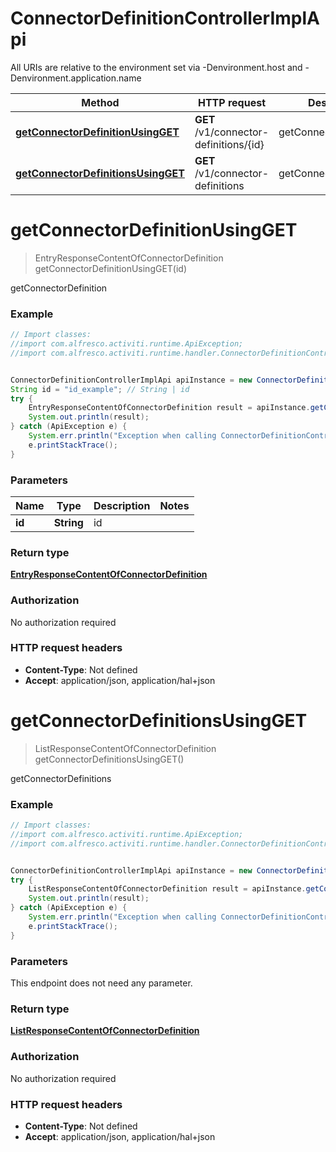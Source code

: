 # ConnectorDefinitionControllerImplApi

All URIs are relative to the environment set via -Denvironment.host and -Denvironment.application.name

Method | HTTP request | Description
------------- | ------------- | -------------
[**getConnectorDefinitionUsingGET**](ConnectorDefinitionControllerImplApi.md#getConnectorDefinitionUsingGET) | **GET** /v1/connector-definitions/{id} | getConnectorDefinition
[**getConnectorDefinitionsUsingGET**](ConnectorDefinitionControllerImplApi.md#getConnectorDefinitionsUsingGET) | **GET** /v1/connector-definitions | getConnectorDefinitions

<a name="getConnectorDefinitionUsingGET"></a>
# **getConnectorDefinitionUsingGET**
> EntryResponseContentOfConnectorDefinition getConnectorDefinitionUsingGET(id)

getConnectorDefinition

### Example
```java
// Import classes:
//import com.alfresco.activiti.runtime.ApiException;
//import com.alfresco.activiti.runtime.handler.ConnectorDefinitionControllerImplApi;


ConnectorDefinitionControllerImplApi apiInstance = new ConnectorDefinitionControllerImplApi();
String id = "id_example"; // String | id
try {
    EntryResponseContentOfConnectorDefinition result = apiInstance.getConnectorDefinitionUsingGET(id);
    System.out.println(result);
} catch (ApiException e) {
    System.err.println("Exception when calling ConnectorDefinitionControllerImplApi#getConnectorDefinitionUsingGET");
    e.printStackTrace();
}
```

### Parameters

Name | Type | Description  | Notes
------------- | ------------- | ------------- | -------------
 **id** | **String**| id |

### Return type

[**EntryResponseContentOfConnectorDefinition**](EntryResponseContentOfConnectorDefinition.md)

### Authorization

No authorization required

### HTTP request headers

 - **Content-Type**: Not defined
 - **Accept**: application/json, application/hal+json

<a name="getConnectorDefinitionsUsingGET"></a>
# **getConnectorDefinitionsUsingGET**
> ListResponseContentOfConnectorDefinition getConnectorDefinitionsUsingGET()

getConnectorDefinitions

### Example
```java
// Import classes:
//import com.alfresco.activiti.runtime.ApiException;
//import com.alfresco.activiti.runtime.handler.ConnectorDefinitionControllerImplApi;


ConnectorDefinitionControllerImplApi apiInstance = new ConnectorDefinitionControllerImplApi();
try {
    ListResponseContentOfConnectorDefinition result = apiInstance.getConnectorDefinitionsUsingGET();
    System.out.println(result);
} catch (ApiException e) {
    System.err.println("Exception when calling ConnectorDefinitionControllerImplApi#getConnectorDefinitionsUsingGET");
    e.printStackTrace();
}
```

### Parameters
This endpoint does not need any parameter.

### Return type

[**ListResponseContentOfConnectorDefinition**](ListResponseContentOfConnectorDefinition.md)

### Authorization

No authorization required

### HTTP request headers

 - **Content-Type**: Not defined
 - **Accept**: application/json, application/hal+json

